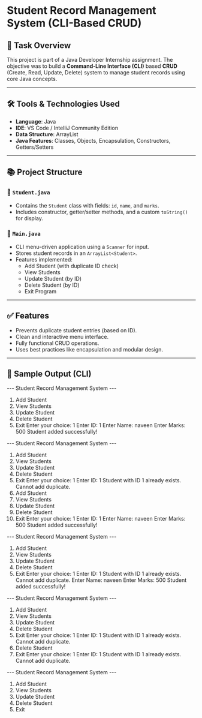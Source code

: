 # Student Record Management System (CLI-Based CRUD)

## 📌 Task Overview

This project is part of a Java Developer Internship assignment. The objective was to build a **Command-Line Interface (CLI)** based **CRUD** (Create, Read, Update, Delete) system to manage student records using core Java concepts.

---

## 🛠 Tools & Technologies Used

- **Language**: Java
- **IDE**: VS Code / IntelliJ Community Edition
- **Data Structure**: ArrayList
- **Java Features**: Classes, Objects, Encapsulation, Constructors, Getters/Setters

---

## 📚 Project Structure

### 🔹 `Student.java`
- Contains the `Student` class with fields: `id`, `name`, and `marks`.
- Includes constructor, getter/setter methods, and a custom `toString()` for display.

### 🔹 `Main.java`
- CLI menu-driven application using a `Scanner` for input.
- Stores student records in an `ArrayList<Student>`.
- Features implemented:
  - Add Student (with duplicate ID check)
  - View Students
  - Update Student (by ID)
  - Delete Student (by ID)
  - Exit Program

---

## ✅ Features

- Prevents duplicate student entries (based on ID).
- Clean and interactive menu interface.
- Fully functional CRUD operations.
- Uses best practices like encapsulation and modular design.

---

## 📸 Sample Output (CLI)

--- Student Record Management System ---
1. Add Student     
2. View Students   
3. Update Student  
4. Delete Student  
5. Exit
Enter your choice: 1
Enter ID: 1
Enter Name: naveen
Enter Marks: 500
Student added successfully!

--- Student Record Management System ---
1. Add Student
2. View Students
3. Update Student
4. Delete Student
5. Exit
Enter your choice: 1
Enter ID: 1
Student with ID 1 already exists. Cannot add duplicate.
1. Add Student
2. View Students
3. Update Student
4. Delete Student
5. Exit
Enter your choice: 1
Enter ID: 1
Enter Name: naveen
Enter Marks: 500
Student added successfully!

--- Student Record Management System ---
1. Add Student
2. View Students
3. Update Student
4. Delete Student
5. Exit
Enter your choice: 1
Enter ID: 1
Student with ID 1 already exists. Cannot add duplicate.
Enter Name: naveen
Enter Marks: 500
Student added successfully!

--- Student Record Management System ---
1. Add Student
2. View Students
3. Update Student
4. Delete Student
5. Exit
Enter your choice: 1
Enter ID: 1
Student with ID 1 already exists. Cannot add duplicate.
4. Delete Student
5. Exit
Enter your choice: 1
Enter ID: 1
Student with ID 1 already exists. Cannot add duplicate.

--- Student Record Management System ---
1. Add Student
2. View Students
3. Update Student
4. Delete Student
5. Exit
